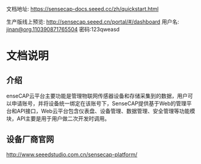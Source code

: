 文档地址: https://sensecap-docs.seeed.cc/zh/quickstart.html

生产版线上预览:
http://sensecap.seeed.cn/portal/#/dashboard
用户名: jinan@org.110390871765504
密码:123qweasd


# 文档说明

## 介绍
enseCAP云平台主要功能是管理物联网传感器设备和存储采集到的数据，用户可以申请账号，并将设备统一绑定在该账号下，SenseCAP提供基于Web的管理平台和API接口，Web云平台包含仪表盘、设备管理、数据管理、安全管理等功能模块，API主要是用于用户做二次开发时调用。

## 设备厂商官网
http://www.seeedstudio.com.cn/sensecap-platform/

